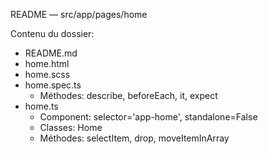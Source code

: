 README — src/app/pages/home

Contenu du dossier:

- README.md
- home.html
- home.scss
- home.spec.ts
  - Méthodes: describe, beforeEach, it, expect
- home.ts
  - Component: selector='app-home', standalone=False
  - Classes: Home
  - Méthodes: selectItem, drop, moveItemInArray
